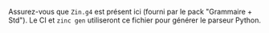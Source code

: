 Assurez-vous que `Zin.g4` est présent ici (fourni par le pack "Grammaire + Std").
Le CI et `zinc gen` utiliseront ce fichier pour générer le parseur Python.
